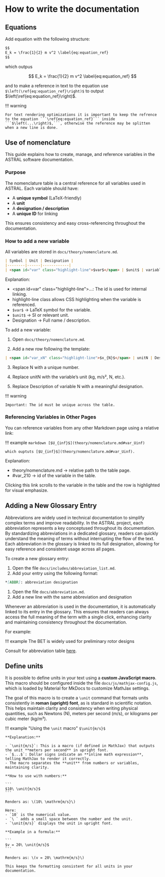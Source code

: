 # How to write the documentation

## Equations

Add equation with the following structure:

```markdown
$$
E_k = \frac{1}{2} m v^2 \label{eq:equation_ref}
$$
```

which outpus

$$
E_k = \frac{1}{2} m v^2 \label{eq:equation_ref}
$$

and  to make a reference in text to the equation use ```$\left(\ref{eq:equation_ref}\right)$``` to output $\left(\ref{eq:equation_ref}\right)$. 

!!! warning

    For text rendering optimizations it is important to keep the refrence to the equation ```\ref{eq:equation_ref}``` inside ```$\left(...\right)$,```, otherwise the reference may be splitten when a new line is done.

## Use of nomenclature

This guide explains how to create, manage, and reference variables in the ASTRAL software documentation.

### Purpose

The nomenclature table is a central reference for all variables used in ASTRAL. Each variable should have:

- A **unique symbol** (LaTeX-friendly)
- A **unit**
- A **designation / description**
- A **unique ID** for linking

This ensures consistency and easy cross-referencing throughout the documentation.

### How to add a new variable

All variables are stored in `docs/theory/nomenclature.md`.  

```markdown
| Symbol | Unit | Designation |
|--------|------|------------|
| <span id="var" class="highlight-line">$var$</span> | $unit$ | variable number 1 |
```

Explanation:

- <span id=var" class="highlight-line">...</span>: The id is used for internal linking.
- highlight-line class allows CSS highlighting when the variable is referenced.
- ```$var$``` → LaTeX symbol for the variable.
- ```$unit$``` → SI or relevant unit.
- Designation → Full name / description.

To add a new variable:

1. Open `docs/theory/nomenclature.md`.

2. Add a new row following the template:

```markdown
| <span id="var_xN" class="highlight-line">$x_{N}$</span> | unitN | Description of variable N |
```

3. Replace N with a unique number.

4. Replace unitN with the variable’s unit (kg, m/s², N, etc.).

5. Replace Description of variable N with a meaningful designation.

!!! warning
    
    Important: The id must be unique across the table.


### Referencing Variables in Other Pages

You can reference variables from any other Markdown page using a relative link:

!!! example
    ```markdown
    [$U_{inf}$](theory/nomenclature.md#var_Uinf)
    ```

    which ouptuts [$U_{inf}$](theory/nomenclature.md#var_Uinf).

Explanation:

- theory/nomenclature.md → relative path to the table page.
- \#var_210 → id of the variable in the table.

Clicking this link scrolls to the variable in the table and the row is highlighted for visual emphasize.

## Adding a New Glossary Entry

Abbreviations are widely used in technical documentation to simplify complex terms and improve readability. In the ASTRAL project, each abbreviation represents a key conceptused throughout its documentation. By standardizing abbreviations in a dedicated glossary, readers can quickly understand the meaning of terms without interrupting the flow of the text. Each abbreviation in the glossary is linked to its full designation, allowing for easy reference and consistent usage across all pages.

To create a new glossary entry:

1. Open the file `docs/includes/abbreviation_list.md`.
2. Add your entry using the following format:
``` markdown
*[ABBR]: abbreviation designation
```
1. Open the file `docs/abbreviation.md`.
2. Add a new line with the same abbreviation and designation

Whenever an abbreviation is used in the documentation, it is automatically linked to its entry in the glossary. This ensures that readers can always access the full meaning of the term with a single click, enhancing clarity and maintaining consistency throughout the documentation.

For example:

!!! example
    The BET is widely used for preliminary rotor designs

Consult for abbreviation table [here](theory/abbreviations.md).

## Define units

It is possible to define units in your text using a **custom JavaScript macro**. This macro should be configured inside the file `docs/js/mathjax-config.js`, which is loaded by Material for MkDocs to customize MathJax settings.

The goal of this macro is to create a `\unit` command that formats units consistently in **roman (upright) font**, as is standard in scientific notation. This helps maintain clarity and consistency when writing physical quantities, such as Newtons (N), meters per second (m/s), or kilograms per cubic meter (kg/m³).

!!! example "Using the `\unit` macro"
    ```
    $\unit{m/s}$
    ```
    
    **Explanation:**
    
    - `\unit{m/s}`: This is a macro (if defined in MathJax) that outputs the unit **meters per second** in upright font.
    - `$...$`: Dollar signs indicate an **inline math expression**, telling MathJax to render it correctly.
    - The macro separates the **unit** from numbers or variables, maintaining clarity.
    
    **How to use with numbers:**
    
    ```
    $10\ \unit{m/s}$
    ```
    
    Renders as: \(10\ \mathrm{m/s}\)
    
    Here:
    - `10` is the numerical value.
    - `\ ` adds a small space between the number and the unit.
    - `\unit{m/s}` displays the unit in upright font.
    
    **Example in a formula:**
    
    ```
    $v = 20\ \unit{m/s}$
    ```
    
    Renders as: \(v = 20\ \mathrm{m/s}\)
    
    This keeps the formatting consistent for all units in your documentation.